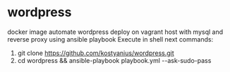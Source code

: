# wordpress
docker image automate wordpress deploy on vagrant host with mysql and reverse proxy using ansible playbook 
Execute in shell next commands:
1. git clone https://github.com/kostyanius/wordpress.git
2. cd wordpress && ansible-playbook playbook.yml --ask-sudo-pass
